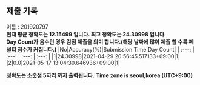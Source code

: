 


  
## 제출 기록  
이름 : 201920797  
**현재 평균 정확도는 12.15499 입니다. 최고 정확도는 24.30998 입니다.**  
**Day Count가 음수인 경우 감점 제출을 의미 합니다.(해당 날짜에 많이 제출 할 수록 페널티 점수가 커집니다.)**
|No|Accuracy(%)|Submission Time|Day Count|
| :---: | :---: | :---: | :---: |
|1|24.30998|2021-04-29 20:56:45.517133+09:00|1|
|2|0.0|2021-05-17 13:04:30.646936+09:00|1|


**정확도는 소숫점 5자리 까지 출력됩니다.**
**Time zone is seoul,korea (UTC+9:00)**
